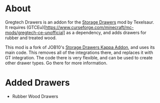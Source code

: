 About
==================
Gregtech Drawers is an addon for the [Storage Drawers](https://www.curseforge.com/minecraft/mc-mods/storage-drawers) mod by Texelsaur.  
It requires (GTCEu)[https://www.curseforge.com/minecraft/mc-mods/gregtech-ce-unofficial] as a dependency, and adds drawers for rubber and treated wood.

This mod is a fork of JOB10's [Storage Drawers Kappa Addon](https://www.curseforge.com/minecraft/mc-mods/storagedrawerskappa), and uses its main code. This removes all of the integrations there, and replaces it with GT integration. The code there is very flexible, and can be used to create other drawer types. Go there for more information.

Added Drawers
==================
* Rubber Wood Drawers



